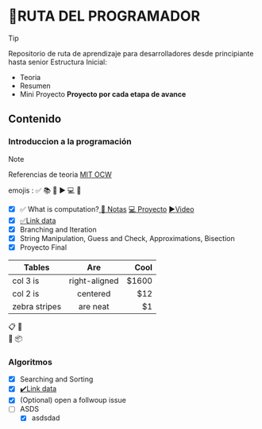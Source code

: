 # :rocket:RUTA DEL PROGRAMADOR
> [!TIP]
> Repositorio de ruta de aprendizaje para desarrolladores desde principiante hasta senior
> Estructura Inicial:
>  - Teoria
>  - Resumen
>  - Mini Proyecto
> **Proyecto por cada etapa de avance**

## Contenido
### Introduccion a la programación
>[!NOTE]
> Referencias de teoria
> [MIT OCW](https://ocw.mit.edu/courses/6-0001-introduction-to-computer-science-and-programming-in-python-fall-2016/pages/syllabus/)
>
 emojis : :white_check_mark: :books: :notebook_with_decorative_cover: :arrow_forward: :computer: :open_file_folder:
- [x] :white_check_mark: What is computation?[ :notebook_with_decorative_cover:  Notas](https://github.com/octo-org/octo-repo/issues/740) [:computer: Proyecto](https://github.com/octo-org/octo-repo/issues/740) [:arrow_forward:Video](https://github.com/octo-org/octo-repo/issues/740)
- [x] [:white_check_mark:Link data](https://github.com/octo-org/octo-repo/issues/740)
- [x] Branching and Iteration	
- [x] String Manipulation, Guess and Check, Approximations, Bisection	
- [x] Proyecto Final

| Tables        | Are           | Cool  |
| ------------- |:-------------:| -----:|
| col 3 is      | right-aligned | $1600 |
| col 2 is      | centered      |   $12 |
| zebra stripes | are neat      |    $1 |




:clipboard:
:checkered_flag:	
:crossed_flags:	
:package:	
### Algoritmos
- [x] Searching and Sorting	
- [x] [✔️Link data](https://github.com/octo-org/octo-repo/issues/740)
- [x] \(Optional) open a follwoup issue
- [ ] ASDS
    - [x] asdsdad
